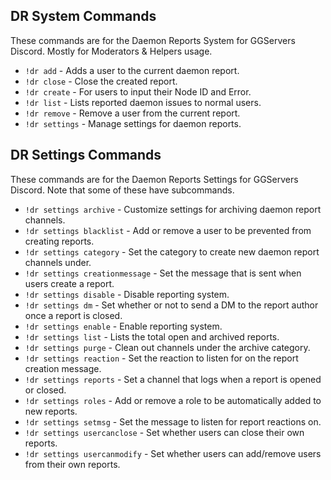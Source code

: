 ## DR System Commands
These commands are for the Daemon Reports System for GGServers Discord. Mostly for Moderators & Helpers usage.

- `!dr add` - Adds a user to the current daemon report.
- `!dr close` - Close the created report.
- `!dr create` - For users to input their Node ID and Error.
- `!dr list` - Lists reported daemon issues to normal users.
- `!dr remove` - Remove a user from the current report.
- `!dr settings` - Manage settings for daemon reports.

## DR Settings Commands
These commands are for the Daemon Reports Settings for GGServers Discord. Note that some of these have subcommands. 

- `!dr settings archive` - Customize settings for archiving daemon report channels.
- `!dr settings blacklist` - Add or remove a user to be prevented from creating reports.
- `!dr settings category` - Set the category to create new daemon report channels under.
- `!dr settings creationmessage` - Set the message that is sent when users create a report.
- `!dr settings disable` - Disable reporting system.
- `!dr settings dm` - Set whether or not to send a DM to the report author once a report is closed.
- `!dr settings enable` - Enable reporting system.
- `!dr settings list` - Lists the total open and archived reports.
- `!dr settings purge` - Clean out channels under the archive category.
- `!dr settings reaction` - Set the reaction to listen for on the report creation message.
- `!dr settings reports` - Set a channel that logs when a report is opened or closed.
- `!dr settings roles` - Add or remove a role to be automatically added to new reports.
- `!dr settings setmsg` - Set the message to listen for report reactions on.
- `!dr settings usercanclose` - Set whether users can close their own reports. 
- `!dr settings usercanmodify` - Set whether users can add/remove users from their own reports.

